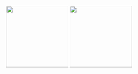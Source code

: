 <div align="center">
  <a href="https://github.com/enomoto11">
    <img src="https://github-readme-stats.vercel.app/api?username=enomoto11&count_private=true&show_icons=true&theme=synthwave" height="170px"/>
  </a>
  <a href="https://github.com/tocoteron">
    <img src="https://github-readme-stats.vercel.app/api/top-langs/?username=tocoteron&layout=compact&theme=dracula" height="170px"/>
  </a>
</div>
